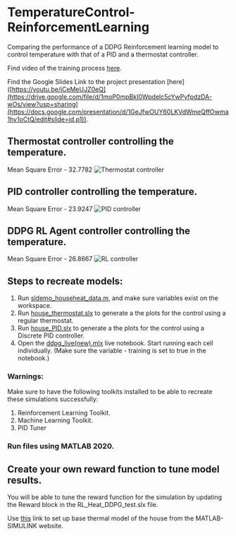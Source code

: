 # TemperatureControl-ReinforcementLearning
Comparing the performance of a DDPG Reinforcement learning model to control temperature with that of a PID and a thermostat controller. 

Find video of the training process [here](https://youtu.be/jCeMeUJZ0eQ).

Find the Google Slides Link to the project presentation  [here]([https://youtu.be/jCeMeUJZ0eQ](https://drive.google.com/file/d/1moP0mpBkI0Wpdelc5cYwPyfpdzDA-wOs/view?usp=sharing](https://docs.google.com/presentation/d/1GeJfwOUY60LKVdWmeQffOwma1hy1oCtQ/edit#slide=id.p1)).

## Thermostat controller controlling the temperature. 
Mean Square Error - 32.7782
![Thermostat controller](https://github.com/akmenon1996/TemperatureControl-ReinforcementLearning/blob/master/Images/thermostat_control.png) 

## PID controller controlling the temperature. 
Mean Square Error - 23.9247
![PID controller](https://github.com/akmenon1996/TemperatureControl-ReinforcementLearning/blob/master/Images/PID_Control.png) 

## DDPG RL Agent controller controlling the temperature. 
Mean Square Error - 26.8667
![RL controller](https://github.com/akmenon1996/TemperatureControl-ReinforcementLearning/blob/master/Images/RL_Control.png) 



## Steps to recreate models:
1. Run [sldemo_househeat_data.m](https://github.com/akmenon1996/TemperatureControl-ReinforcementLearning/blob/master/sldemo_househeat_data.m), and make sure variables exist on the workspace. 
2. Run [house_thermostat.slx](https://github.com/akmenon1996/TemperatureControl-ReinforcementLearning/blob/master/house_thermostat.slx) to generate a the plots for the control using a regular thermostat. 
3. Run [house_PID.slx](https://github.com/akmenon1996/TemperatureControl-ReinforcementLearning/blob/master/house_PID.slx) to generate a the plots for the control using a Discrete PID controller.
4. Open the [ddpg_live(new).mlx](https://github.com/akmenon1996/TemperatureControl-ReinforcementLearning/blob/master/ddpg_live(new).mlx) live notebook. Start running each cell individually. (Make sure the variable - training is set to true in the notebook.)

### Warnings:
Make sure to have the following toolkits installed to be able to recreate these simulations successfully:
1. Reinforcement Learning Toolkit. 
2. Machine Learning Toolkit. 
3. PID Tuner

### Run files using MATLAB 2020. 

## Create your own reward function to tune model results. 
You will be able to tune the reward function for the simulation by updating the Reward block in the RL_Heat_DDPG_test.slx file. 



Use [this](https://www.mathworks.com/help/simulink/slref/thermal-model-of-a-house.html) link to set up base thermal model of the house from the MATLAB-SIMULINK website. 

